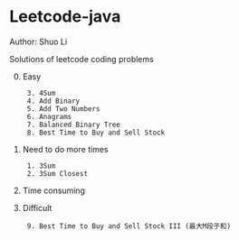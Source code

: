Leetcode-java
=============
Author: Shuo Li

Solutions of leetcode coding problems

0. Easy

        3. 4Sum
        4. Add Binary
        5. Add Two Numbers
        6. Anagrams
        7. Balanced Binary Tree
        8. Best Time to Buy and Sell Stock
1. Need to do more times
    
        1. 3Sum
        2. 3Sum Closest
2. Time consuming

3. Difficult
        
        9. Best Time to Buy and Sell Stock III (最大M段子和)
